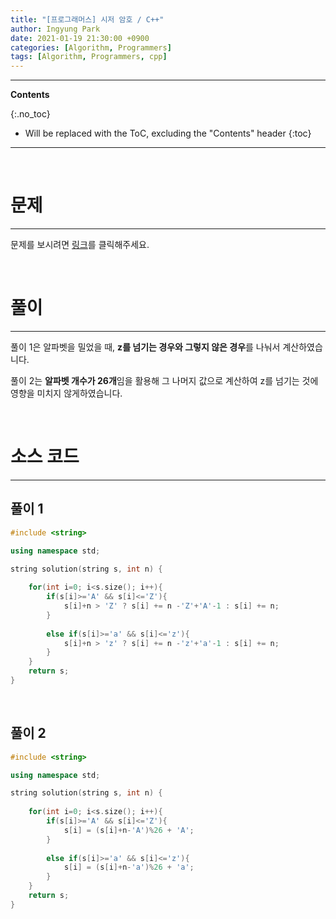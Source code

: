 ```yaml
---
title: "[프로그래머스] 시저 암호 / C++"
author: Ingyung Park
date: 2021-01-19 21:30:00 +0900
categories: [Algorithm, Programmers]
tags: [Algorithm, Programmers, cpp]
---
```


---
**Contents**

{:.no_toc}

* Will be replaced with the ToC, excluding the "Contents" header
{:toc}
---

<br/>

# **문제**

---



문제를 보시려면 [링크](https://programmers.co.kr/learn/courses/30/lessons/12926)를 클릭해주세요. 

<br/>

# **풀이**

---

풀이 1은 알파벳을 밀었을 때, **z를 넘기는 경우와 그렇지 않은 경우**를 나눠서 계산하였습니다.

풀이 2는 **알파벳 개수가 26개**임을 활용해 그 나머지 값으로 계산하여 z를 넘기는 것에 영향을 미치지 않게하였습니다.

<br/>

# **소스 코드**

---

## **풀이 1**

```c++
#include <string>

using namespace std;

string solution(string s, int n) {
    
    for(int i=0; i<s.size(); i++){
        if(s[i]>='A' && s[i]<='Z'){
            s[i]+n > 'Z' ? s[i] += n -'Z'+'A'-1 : s[i] += n;
        }
        
        else if(s[i]>='a' && s[i]<='z'){
            s[i]+n > 'z' ? s[i] += n -'z'+'a'-1 : s[i] += n;
        }
    }
    return s;
}
```

<br/>





## **풀이 2**

```c++
#include <string>

using namespace std;

string solution(string s, int n) {
    
    for(int i=0; i<s.size(); i++){
        if(s[i]>='A' && s[i]<='Z'){
            s[i] = (s[i]+n-'A')%26 + 'A';
        }
        
        else if(s[i]>='a' && s[i]<='z'){
            s[i] = (s[i]+n-'a')%26 + 'a';
        }
    }
    return s;
}
```

<br/>

<br/>